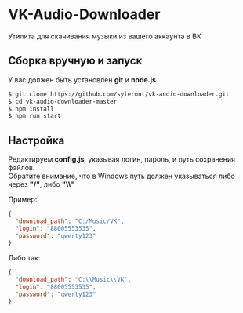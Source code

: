 # VK-Audio-Downloader
Утилита для скачивания музыки из вашего аккаунта в ВК

## Сборка вручную и запуск
У вас должен быть установлен **git** и **node.js**
```sh
$ git clone https://github.com/syleront/vk-audio-downloader.git
$ cd vk-audio-downloader-master
$ npm install
$ npm run start
```

## Настройка
Редактируем **config.js**, указывая логин, пароль, и путь сохранения файлов.
<br>
Обратите внимание, что в Windows путь должен указываться либо через **"/"**, либо **"\\\\"**

Пример:
```json
{
  "download_path": "C:/Music/VK",
  "login": "88005553535",
  "password": "qwerty123"
}
```
Либо так:
```json
{
  "download_path": "C:\\Music\\VK",
  "login": "88005553535",
  "password": "qwerty123"
}
```